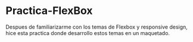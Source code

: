 # Practica-FlexBox

Despues de familiarizarme con los temas de Flexbox y responsive design, hice esta practica donde desarrollo estos temas en un maquetado.
